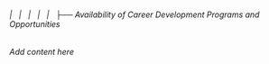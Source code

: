 ###### |   |   |   |   |   ├── Availability of Career Development Programs and Opportunities

*Add content here*